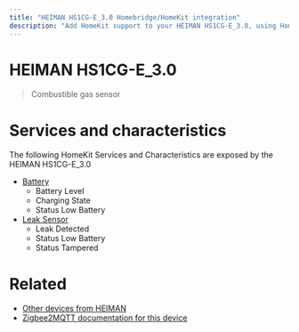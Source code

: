 ```yaml
---
title: "HEIMAN HS1CG-E_3.0 Homebridge/HomeKit integration"
description: "Add HomeKit support to your HEIMAN HS1CG-E_3.0, using Homebridge, Zigbee2MQTT and homebridge-z2m."
---
```

<!---
This file has been GENERATED using src/docgen/docgen.ts
DO NOT EDIT THIS FILE MANUALLY!
-->
# HEIMAN HS1CG-E_3.0
> Combustible gas sensor


# Services and characteristics
The following HomeKit Services and Characteristics are exposed by
the HEIMAN HS1CG-E_3.0

* [Battery](../../battery.md)
  * Battery Level
  * Charging State
  * Status Low Battery
* [Leak Sensor](../../sensors.md)
  * Leak Detected
  * Status Low Battery
  * Status Tampered


# Related
* [Other devices from HEIMAN](../index.md#heiman)
* [Zigbee2MQTT documentation for this device](https://www.zigbee2mqtt.io/devices/HS1CG-E_3.0.html)